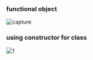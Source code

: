### functional object
![capture](https://user-images.githubusercontent.com/26092150/44561826-99745780-a724-11e8-8f3e-c646d09b31a4.JPG)
### using constructor for class
![1](https://user-images.githubusercontent.com/26092150/44561830-9b3e1b00-a724-11e8-8c97-f60f4e235b66.JPG)
